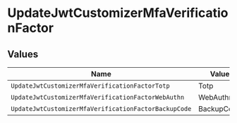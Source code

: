 # UpdateJwtCustomizerMfaVerificationFactor


## Values

| Name                                                 | Value                                                |
| ---------------------------------------------------- | ---------------------------------------------------- |
| `UpdateJwtCustomizerMfaVerificationFactorTotp`       | Totp                                                 |
| `UpdateJwtCustomizerMfaVerificationFactorWebAuthn`   | WebAuthn                                             |
| `UpdateJwtCustomizerMfaVerificationFactorBackupCode` | BackupCode                                           |